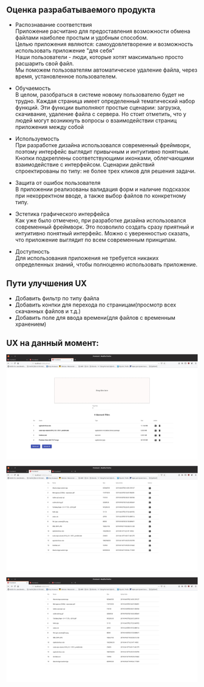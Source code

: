 ## Оценка разрабатываемого продукта

* Распознавание соответствия  </br>
Приложение расчитано для предоставления возможности обмена файлами наиболее простым и удобным способом.</br>
Целью приложения являются: самоудовлетворение и возможность использовать приложение "для себя" </br>
Наши пользователи - люди, которые хотят максимально просто расшарить свой файл. </br>
Мы поможем пользователям автоматическое удаление файла, через время, установленное пользователем.

* Обучаемость </br>
В целом, разобраться в системе новому пользователю будет не трудно. Каждая страница имеет определенный тематический набор функций. Эти функции выполняют простые сценарии: загрузка, скачивание, удаление файла с сервера. Но стоит отметить, что у людей могут возникнуть вопросы о взаимодействии страниц приложения между собой

* Используемость</br>
При разработке дизайна использовался современный фреймворк, поэтому интерфейс выглядит привычным и интуитивно понятным. Кнопки подкреплены соответствующими иконками, облегчающими взаимодействие с интерфейсом. Сценарии действий спроектированы по типу: не более трех кликов для решения задачи.

* Защита от ошибок пользователя</br>
В приложении реализованы валидация форм и наличие подсказок при некорректном вводе, а также выбор файлов по конкретному типу.

* Эстетика графического интерфейса</br>
Как уже было отмечено, при разработке дизайна использовался современный фреймворк. Это позволило создать сразу приятный и интуитивно понятный интерфейс. Можно с уверенностью сказать, что приложение выглядит по всем современным принципам.

* Доступность</br>
Для использования приложения не требуется никаких определенных знаний, чтобы полноценно использовать приложение.

## Пути улучшения UX
* Добавить фильтр по типу файла </br>
* Добавить конпки для перехода по страницам(просмотр всех скачанных файлов и т.д.) </br>
* Добавить поле для ввода времени(для файлов с временным хранением) </br>

## UX на данный момент:

![screen1](screenshots/screen1.jpg)

![screen2](screenshots/screen2.jpg)

![screen3](screenshots/screen3.jpg)
